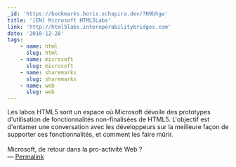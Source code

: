 ```yaml
---
_id: 'https://bookmarks.boris.schapira.dev/?N9bhgw'
title: '[EN] Microsoft HTML5Labs'
link: 'http://html5labs.interoperabilitybridges.com'
date: '2010-12-28'
tags:
    - name: html
      slug: html
    - name: microsoft
      slug: microsoft
    - name: sharemarks
      slug: sharemarks
    - name: web
      slug: web
---
```


Les labos HTML5 sont un espace où Microsoft dévoile des prototypes d'utilisation
de fonctionnalités non-finalisées de HTML5. L'objectif est d'entamer une
conversation avec les développeurs sur la meilleure façon de supporter ces
fonctionnalités, et comment les faire mûrir.<br /> <br /> Microsoft, de retour
dans la pro-activité Web ? <br>&#8212;
<a href="https://bookmarks.boris.schapira.dev/?N9bhgw" title="Permalink">Permalink</a>
